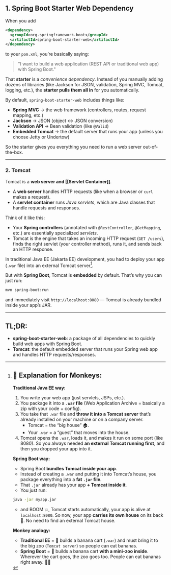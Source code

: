 ## 1. **Spring Boot Starter Web Dependency**

When you add
```xml
<dependency>
  <groupId>org.springframework.boot</groupId>
  <artifactId>spring-boot-starter-web</artifactId>
</dependency>

```

to your `pom.xml`, you’re basically saying:
> "I want to build a web application (REST API or traditional web app) with Spring Boot."

That **starter** is a _convenience dependency_. Instead of you manually adding dozens of libraries (like Jackson for JSON, validation, Spring MVC, Tomcat, logging, etc.), the **starter pulls them all in** for you automatically.

By default, `spring-boot-starter-web` includes things like:
- **Spring MVC** → the web framework (controllers, routes, request mapping, etc.)
- **Jackson** → JSON (object ↔ JSON conversion)
- **Validation API** → Bean validation (like `@Valid`)
- **Embedded Tomcat** → the default server that runs your app (unless you choose Jetty or Undertow)

So the starter gives you everything you need to run a web server out-of-the-box.

---

### 2. **Tomcat**

Tomcat is a **web server and [[Servlet Container]]**.
- A **web server** handles HTTP requests (like when a browser or `curl` makes a request).
- A **servlet container** runs _Java servlets_, which are Java classes that handle requests and responses.

Think of it like this:
- Your **Spring controllers** (annotated with `@RestController`, `@GetMapping`, etc.) are essentially specialized _servlets_.
- Tomcat is the engine that takes an incoming HTTP request (`GET /users`), finds the right servlet (your controller method), runs it, and sends back an HTTP response.

In traditional Java EE (Jakarta EE) development, you had to deploy your app (`.war` file) into an external Tomcat server[^1].

But with **Spring Boot**, Tomcat is **embedded** by default. That’s why you can just run:
```zsh
mvn spring-boot:run
```

and immediately visit `http://localhost:8080` — Tomcat is already bundled inside your app’s JAR.

---

## TL;DR:

- **spring-boot-starter-web**: a package of all dependencies to quickly build web apps with Spring Boot.
- **Tomcat**: the default embedded server that runs your Spring web app and handles HTTP requests/responses.

[^1]: # 🐒 Explanation for Monkeys:
	**Traditional Java EE way:**	
	1. You write your web app (just servlets, JSPs, etc.).
	2. You package it into a **`.war` file** (Web Application Archive = basically a zip with your code + config).
	3. You take that `.war` file and **throw it into a Tomcat server** that’s already installed on your machine or on a company server.
	    - Tomcat = the “big house” 🏠.
	    - Your `.war` = a “guest” that moves into the house.
	4. Tomcat opens the `.war`, loads it, and makes it run on some port (like 8080).
	So you always needed **an external Tomcat running first**, and then you dropped your app into it.
	
	**Spring Boot way:**
	- Spring Boot **bundles Tomcat inside your app**.
	- Instead of creating a `.war` and putting it into Tomcat’s house, you package everything into a **fat `.jar` file**.
	- That `.jar` already has your app **+ Tomcat inside it**.
	- You just run:
	```zsh
	java -jar myapp.jar
	```
	- and BOOM 💥, Tomcat starts automatically, your app is alive at `localhost:8080`.
	So now, your app **carries its own house** on its back 🐢. No need to find an external Tomcat house.
	
	**Monkey analogy:**
	- **Traditional EE** = 🐒 builds a banana cart (`.war`) and must bring it to the big zoo (`Tomcat server`) so people can eat bananas.
	- **Spring Boot** = 🐒 builds a banana cart **with a mini-zoo inside**. Wherever the cart goes, the zoo goes too. People can eat bananas right away. 🍌🎉
